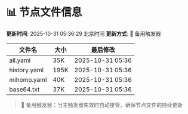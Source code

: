 # 📊 节点文件信息

**更新时间**: 2025-10-31 05:36:29 北京时间
**更新方式**: 🔄 备用触发器

| 文件名 | 大小 | 最后修改 |
|--------|------|----------|
| all.yaml | 35K | 2025-10-31 05:36 |
| history.yaml | 195K | 2025-10-31 05:36 |
| mihomo.yaml | 40K | 2025-10-31 05:36 |
| base64.txt | 37K | 2025-10-31 05:36 |

> 🔄 备用触发器：当主触发器失效时自动接管，确保节点文件的持续更新
